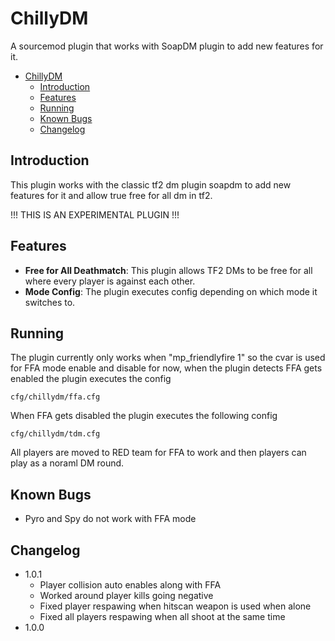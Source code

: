 # ChillyDM

A sourcemod plugin that works with SoapDM plugin to add new features for it.

- [ChillyDM](#chillydm)
    - [Introduction](#introduction)
    - [Features](#features)
    - [Running](#running)
    - [Known Bugs](#known-bugs)
    - [Changelog](#changelog)

## Introduction
This plugin works with the classic tf2 dm plugin soapdm to add new features for it and allow true free for all dm in tf2.

!!! THIS IS AN EXPERIMENTAL PLUGIN !!!

## Features
- **Free for All Deathmatch**: This plugin allows TF2 DMs to be free for all where every player is against each other.
- **Mode Config**: The plugin executes config depending on which mode it switches to.

## Running
The plugin currently only works when "mp_friendlyfire 1" so the cvar is used for FFA mode enable and disable for now, when the plugin detects FFA gets enabled the plugin executes the config
```
cfg/chillydm/ffa.cfg
```
When FFA gets disabled the plugin executes the following config
```
cfg/chillydm/tdm.cfg
```
All players are moved to RED team for FFA to work and then players can play as a noraml DM round.

## Known Bugs
- Pyro and Spy do not work with FFA mode

## Changelog
- 1.0.1
    - Player collision auto enables along with FFA
    - Worked around player kills going negative
    - Fixed player respawing when hitscan weapon is used when alone
    - Fixed all players respawing when all shoot at the same time
- 1.0.0

